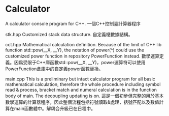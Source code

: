 # Calculator
A calculator console program for C++.
一個C++控制臺計算器程序

stk.hpp
Customized stack data structure.
自定義棧數據結構。

cct.hpp
Mathematical calculation definition. Because of the limit of C++ lib function std::pow(__X, __Y), the notation of power(^) could use the customized power function in repository PowerFunction instead.
數學運算定義。因爲受限于C++庫函數std::pow(__X, __Y)，power運算符可以使用PowerFunction倉庫中的自定義power函數替換。

main.cpp
This is a preliminary but intact calculator program for all basic mathematical calculation, therefore the whole procedure including symbol read & process, bracket match and numeral calculation is in the function body of main. The decoupling updating is on.
這是一個初步但完整的用於基本數學運算的計算器程序，因此整個流程包括符號讀取&處理，括號匹配以及數值計算在main函數體中。解耦合升級已在日程中。
